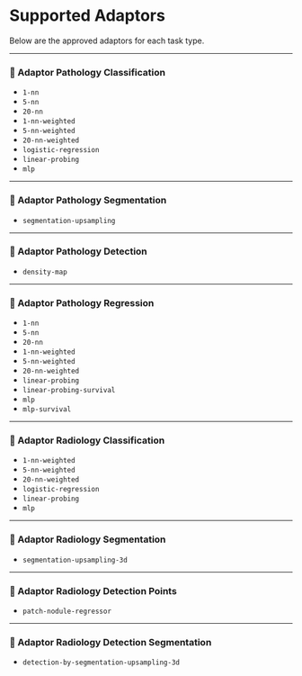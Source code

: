 # Supported Adaptors

Below are the approved adaptors for each task type.

---

### 🧩 Adaptor Pathology Classification

- `1-nn`
- `5-nn`
- `20-nn`
- `1-nn-weighted`
- `5-nn-weighted`
- `20-nn-weighted`
- `logistic-regression`
- `linear-probing`
- `mlp`

---

### 🧩 Adaptor Pathology Segmentation

- `segmentation-upsampling`

---

### 🧩 Adaptor Pathology Detection

- `density-map`

---

### 🧩 Adaptor Pathology Regression

- `1-nn`
- `5-nn`
- `20-nn`
- `1-nn-weighted`
- `5-nn-weighted`
- `20-nn-weighted`
- `linear-probing`
- `linear-probing-survival`
- `mlp`
- `mlp-survival`

---

### 🧩 Adaptor Radiology Classification

- `1-nn-weighted`
- `5-nn-weighted`
- `20-nn-weighted`
- `logistic-regression`
- `linear-probing`
- `mlp`

---

### 🧩 Adaptor Radiology Segmentation

- `segmentation-upsampling-3d`

---

### 🧩 Adaptor Radiology Detection Points

- `patch-nodule-regressor`

---

### 🧩 Adaptor Radiology Detection Segmentation

- `detection-by-segmentation-upsampling-3d`
